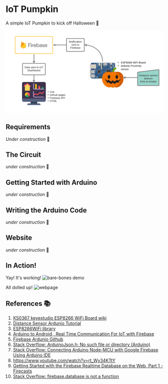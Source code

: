 # IoT Pumpkin
A simple IoT Pumpkin to kick off Halloween :jack_o_lantern:

![Workflow Diagram](https://github.com/e-wiseman/IoTpumpkin/blob/master/resources/IoTPumpkin.png)

## Requirements
*Under construction* :construction:

## The Circuit
*under construction* :construction:

## Getting Started with Arduino
*under construction* :construction:

## Writing the Arduino Code
*under construction* :construction:

## Website 
*under construction* :construction:

## In Action!
Yay! It's working! 
![bare-bones demo](https://media.giphy.com/media/lT48wY1bumcZdff8NF/giphy.gif)

All dolled up!
![webpage](https://a.icons8.com/amWdoXch/wPnqvt/image.png)

## References :books:
1. [KS0367 keyestudio ESP8266 WiFi Board wiki](https://wiki.keyestudio.com/KS0367_keyestudio_ESP8266_WiFi_Board)
2. [Distance Sensor Ardunio Tutorial](http://www.arduino.cc/en/Tutorial/Ping)
3. [ESP8266WiFi library](https://arduino-esp8266.readthedocs.io/en/2.5.2/esp8266wifi/readme.html)
4. [Arduino to Android , Real Time Communication For IoT with Firebase](https://medium.com/coinmonks/arduino-to-android-real-time-communication-for-iot-with-firebase-60df579f962)
5. [Firebase Ardunio Github](https://github.com/FirebaseExtended/firebase-arduino)
6. [Stack Overflow: ArduinoJson.h: No such file or directory (Arduino)](https://stackoverflow.com/questions/50543488/arduinojson-h-no-such-file-or-directory-arduino)
7. [Stack Overflow: Connecting Arduino Node-MCU with Google Firebase Using Arduino IDE](https://stackoverflow.com/questions/55283004/connecting-arduino-node-mcu-with-google-firebase-using-arduino-ide?rq=1)
8. https://www.youtube.com/watch?v=rt_Wy34KTtY
9. [Getting Started with the Firebase Realtime Database on the Web, Part 1 - Firecasts](https://www.youtube.com/watch?v=noB98K6A0TY)
10. [Stack Overflow: firebase.database is not a function](https://stackoverflow.com/questions/38248723/firebase-database-is-not-a-function?noredirect=1&lq=1)
